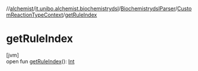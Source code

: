 //[alchemist](../../../../index.md)/[it.unibo.alchemist.biochemistrydsl](../../index.md)/[BiochemistrydslParser](../index.md)/[CustomReactionTypeContext](index.md)/[getRuleIndex](get-rule-index.md)

# getRuleIndex

[jvm]\
open fun [getRuleIndex](get-rule-index.md)(): [Int](https://kotlinlang.org/api/latest/jvm/stdlib/kotlin/-int/index.html)
